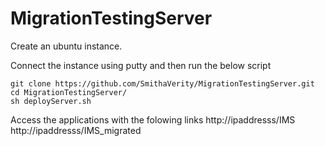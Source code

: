 # MigrationTestingServer

Create an ubuntu instance.



Connect the instance using putty and then run the below script
```
git clone https://github.com/SmithaVerity/MigrationTestingServer.git
cd MigrationTestingServer/
sh deployServer.sh
```

Access the applications with the folowing links
http://ipaddresss/IMS
http://ipaddresss/IMS_migrated
